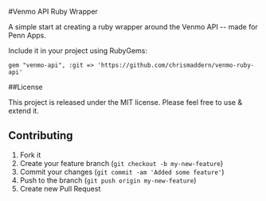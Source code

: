 #Venmo API Ruby Wrapper

A simple start at creating a ruby wrapper around the Venmo API -- made for Penn Apps.

Include it in your project using RubyGems:

`gem "venmo-api", :git => 'https://github.com/chrismaddern/venmo-ruby-api'`


##License

This project is released under the MIT license. Please feel free to use & extend it.

## Contributing

1. Fork it
2. Create your feature branch (`git checkout -b my-new-feature`)
3. Commit your changes (`git commit -am 'Added some feature'`)
4. Push to the branch (`git push origin my-new-feature`)
5. Create new Pull Request
